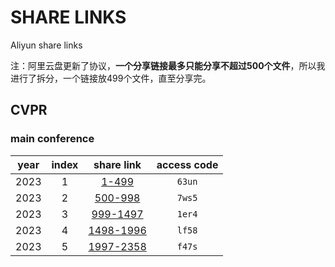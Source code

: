 # SHARE LINKS
Aliyun share links

注：阿里云盘更新了协议，**一个分享链接最多只能分享不超过500个文件**，所以我进行了拆分，一个链接放499个文件，直至分享完。

## CVPR

### main conference

| year | index |                       share link                       | access code |   
|:----:|:-----:|:------------------------------------------------------:|:-----------:|
| 2023 |   1   |   [1-499](https://www.aliyundrive.com/s/SGMUABYNoRM)   |   `63un`    |  
| 2023 |   2   |  [500-998](https://www.aliyundrive.com/s/XeXJz53AVKn)  |   `7ws5`    |  
| 2023 |   3   | [999-1497](https://www.aliyundrive.com/s/9wjv8gaE95i)  |   `1er4`    |  
| 2023 |   4   | [1498-1996](https://www.aliyundrive.com/s/kqt4GNYmSYR) |   `lf58`    | 
| 2023 |   5   | [1997-2358](https://www.aliyundrive.com/s/GyyyD4XnqhZ) |   `f47s`    | 
